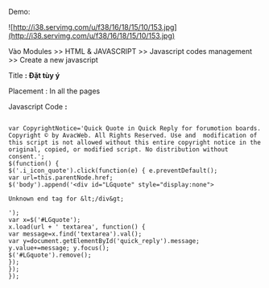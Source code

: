 Demo:

![http://i38.servimg.com/u/f38/16/18/15/10/153.jpg](http://i38.servimg.com/u/f38/16/18/15/10/153.jpg)

Vào Modules >> HTML & JAVASCRIPT >> Javascript codes management >> Create a new javascript

Title **: Đặt tùy ý**

Placement : In all the pages

Javascript Code **:**

```

var CopyrightNotice='Quick Quote in Quick Reply for forumotion boards. Copyright © by AvacWeb. All Rights Reserved. Use and  modification of this script is not allowed without this entire copyright notice in the original, copied, or modified script. No distribution without consent.';
$(function() {
$('.i_icon_quote').click(function(e) { e.preventDefault();
var url=this.parentNode.href;
$('body').append('<div id="LGquote" style="display:none">

Unknown end tag for &lt;/div&gt;

');
var x=$('#LGquote');
x.load(url + ' textarea', function() {
var message=x.find('textarea').val();
var y=document.getElementById('quick_reply').message;
y.value+=message; y.focus();
$('#LGquote').remove();
});
});
});


```
